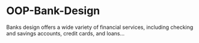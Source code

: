 # OOP-Bank-Design
Banks design offers a wide variety of financial services, including checking and savings accounts, credit cards, and loans...
